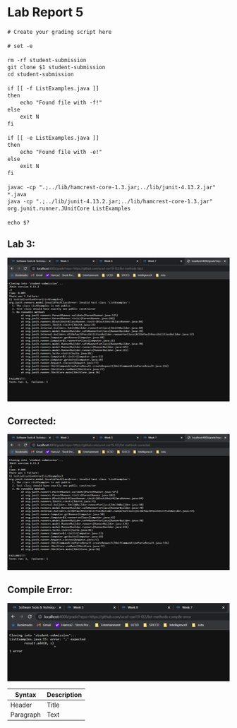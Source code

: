 # Lab Report 5


```
# Create your grading script here

# set -e

rm -rf student-submission
git clone $1 student-submission
cd student-submission

if [[ -f ListExamples.java ]]
then
    echo "Found file with -f!"
else
    exit N
fi

if [[ -e ListExamples.java ]]
then
    echo "Found file with -e!"
else
    exit N
fi

javac -cp ".;../lib/hamcrest-core-1.3.jar;../lib/junit-4.13.2.jar" *.java
java -cp ".;../lib/junit-4.13.2.jar;../lib/hamcrest-core-1.3.jar" org.junit.runner.JUnitCore ListExamples

echo $?
```
## Lab 3:

![Image](pictures\labReport5\listmeathodslab3.PNG)


## Corrected:

![Image](pictures\labReport5\lsitmeathodscorrected.PNG)


## Compile Error:

![Image](pictures\labReport5\listmeathodcompileerror.PNG)

| Syntax | Description |
| ----------- | ----------- |
| Header | Title |
| Paragraph | Text |